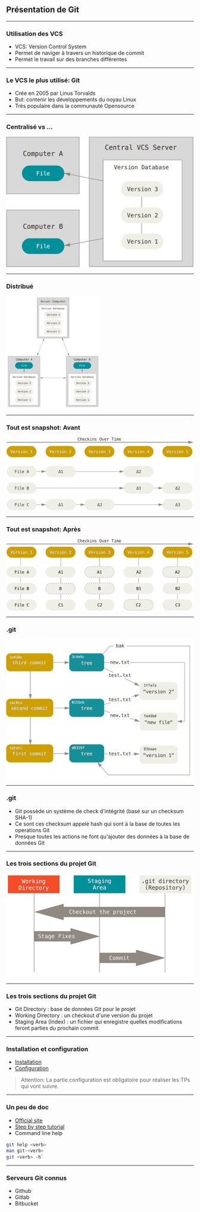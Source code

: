 ## Présentation de Git

----

### Utilisation des VCS

* VCS: Version Control System
* Permet de naviger à travers un historique de commit
* Permet le travail sur des branches différentes

----

### Le VCS le plus utilisé: Git

* Crée en 2005 par Linus Torvalds
* But: contenir les développements du noyau Linux
* Très populaire dans la communauté Opensource 

----

### Centralisé vs ...
<img src="images/centralized.png" style="background:none; border:none; box-shadow:none;"/>

----

### Distribué
<img src="images/distributed.png" width="50%" style="background:none; border:none; box-shadow:none;"/>

----

### Tout est snapshot: Avant
<img src="images/deltas.png" style="background:none; border:none; box-shadow:none;"/>

----

### Tout est snapshot: Après
<img src="images/snapshots.png" style="background:none; border:none; box-shadow:none;"/>

----

### .git
<img src="images/object-graph.png" style="background:none; border:none; box-shadow:none;"/>

----

### .git

* Git possède un système de check d'intégrité (basé sur un checksum SHA-1)
* Ce sont ces checksum appelé hash qui sont à la base de toutes les operations Git
* Presque toutes les actions ne font qu'ajouter des données à la base de données Git

----

### Les trois sections du projet Git
<img src="images/areas.png" style="background:none; border:none; box-shadow:none;"/>

----

### Les trois sections du projet Git

* Git Directory : base de données Git pour le projet
* Working Directory : un checkout d'une version du projet
* Staging Area (Index) : un fichier qui enregistre quelles modifications feront parties du prochain commit

----

### Installation et configuration
* [Installation](https://git-scm.com/book/en/v2/Getting-Started-Installing-Git)
* [Configuration](https://git-scm.com/book/en/v2/Getting-Started-First-Time-Git-Setup)
> Attention: La partie configuration est obligatoire pour réaliser les TPs qui vont suivre.

----

### Un peu de doc

* [Official site](https://git-scm.com/book/en/v2)
* [Step by step tutorial](https://www.atlassian.com/git/tutorials/what-is-git)
* Command line help
```bash
git help <verb>
man git-<verb>
git <verb> -h`
```

----

### Serveurs Git connus

* Github
* Gitlab
* Bitbucket


